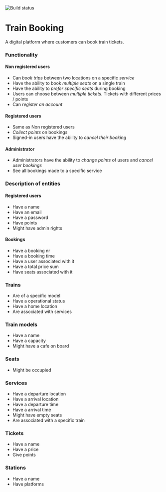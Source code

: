 <img src="https://github.com/itggot-adrian-almetunsmeds/train-booking/workflows/Ruby%20tests%20-%20Push/badge.svg" alt="Build status">

# Train Booking
A digital platform where customers can book train tickets.


### Functionality

#### Non registered users
* Can <i>book trips</i> between two locations on a specific <i>service</i>
* Have the ability to book <i>multiple seats</i> on a single train
* Have the ability to <i>prefer specific seats</i> during booking
* Users can choose between <i>multiple tickets</i>. Tickets with different prices / points
* Can <i>register an account</i>

#### Registered users
* Same as Non registered users
* <i>Collect points</i> on bookings
* Signed-in users have the ability to <i>cancel their booking</i>

#### Administrator
* Administrators have the ability to <i>change points</i> of users and <i>cancel user bookings</i>
* See all bookings made to a specific service

### Description of entities

#### Registered users
* Have a name
* Have an email
* Have a password
* Have points
* Might have admin rights

#### Bookings
* Have a booking nr
* Have a booking time
* Have a user associated with it
* Have a total price sum
* Have seats associated with it

### Trains
* Are of a specific model
* Have a operational status
* Have a home location
* Are associated with services

### Train models
* Have a name
* Have a capacity
* Might have a cafe on board

### Seats
* Might be occupied

### Services
* Have a departure location
* Have a arrival location
* Have a departure time
* Have a arrival time
* Might have empty seats
* Are associated with a specific train
  
### Tickets
* Have a name
* Have a price
* Give points

### Stations
* Have a name
* Have platforms
